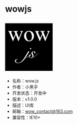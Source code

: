# wowjs
## ![wow logo](img/wow-logo.png)
* 名称：wow.js
* 作者：小黑手
* 开发状态：开发中
* 版本：v1.0.0
* 描述：UI库
* 邮箱：wow_contact@163.com
* 兼容性：IE10+ 

